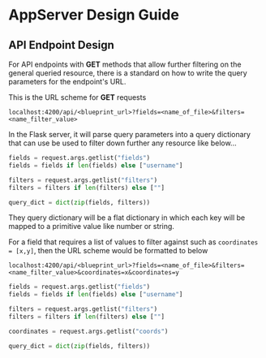 # AppServer Design Guide

## API Endpoint Design

For API endpoints with **GET** methods that allow further filtering on the general queried resource, there is a standard on how to write the query parameters for the endpoint's URL.

This is the URL scheme for **GET** requests

`localhost:4200/api/<blueprint_url>?fields=<name_of_file>&filters=<name_filter_value>`

In the Flask server, it will parse query parameters into a query dictionary that can use be used to filter down further any resource like below...

```python
fields = request.args.getlist("fields")
fields = fields if len(fields) else ["username"]

filters = request.args.getlist("filters")
filters = filters if len(filters) else [""]

query_dict = dict(zip(fields, filters))
```

They query dictionary will be a flat dictionary in which each key will be mapped to a primitive value like number or string. 

For a field that requires a list of values to filter against such as `coordinates = [x,y]`, then the URL scheme would be formatted to below

`localhost:4200/api/<blueprint_url>?fields=<name_of_file>&filters=<name_filter_value>&coordinates=x&coordinates=y`

 ```python
fields = request.args.getlist("fields")
fields = fields if len(fields) else ["username"]

filters = request.args.getlist("filters")
filters = filters if len(filters) else [""]

coordinates = request.args.getlist("coords")

query_dict = dict(zip(fields, filters))
 ```
